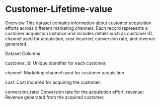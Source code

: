 # Customer-Lifetime-value

Overview
This dataset contains information about customer acquisition efforts across different marketing channels. Each record represents a customer acquisition instance and includes details such as customer ID, channel used for acquisition, cost incurred, conversion rate, and revenue generated.

Dataset Columns

customer_id: Unique identifier for each customer.

channel: Marketing channel used for customer acquisition 

cost: Cost incurred for acquiring the customer.

conversion_rate: Conversion rate for the acquisition effort.
revenue: Revenue generated from the acquired customer.


